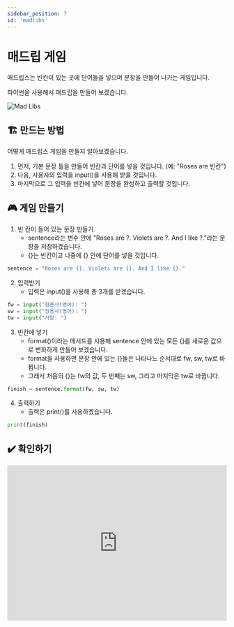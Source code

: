 ```yaml
---
sidebar_position: 7
id: 'madlibs'
---
```


# 매드립 게임

매드립스는 빈칸이 있는 곳에 단어들을 넣으며 문장을 만들어 나가는 게임입니다.

파이썬을 사용해서 매드립을 만들어 보겠습니다.

![Mad Libs](https://encrypted-tbn0.gstatic.com/images?q=tbn:ANd9GcRUnR3OVF_3m7noHBoE4X3o7t7id6ONlGD60g&usqp=CAU)

## 🏗️ 만드는 방법

어떻게 매드립스 게임을 만들지 알아보겠습니다.

1. 먼저, 기본 문장 틀을 만들어 빈칸과 단어를 넣을 것입니다. (예: "Roses are 빈칸")
2. 다음, 사용자의 입력을 input()을 사용해 받을 것입니다.
3. 마지막으로 그 입력을 빈칸에 넣어 문장을 완성하고 출력할 것입니다.

## 🎮 게임 만들기

1. 빈 칸이 들어 있는 문장 만들기
   - sentence라는 변수 안에 "Roses are ?. Violets are ?. And I like ?."라는 문장을 저장하겠습니다.
   - {}는 빈칸이고 나중에 {} 안에 단어를 넣을 것입니다.

```python
sentence = "Roses are {}. Violets are {}. And I like {}."
```

2. 입력받기
   - 입력은 input()을 사용해 총 3개를 받겠습니다.

```python
fw = input("형용사(영어): ")
sw = input("형용사(영어): ")
tw = input("사람: ")
```

3. 빈칸에 넣기
   - format()이라는 메서드를 사용해 sentence 안에 있는 모든 {}를 새로운 값으로 변화하게 만들어 보겠습니다.
   - format을 사용하면 문장 안에 있는 {}들은 나타나느 순서대로 fw, sw, tw로 바뀝니다.
   - 그래서 처음의 {}는 fw의 값, 두 번째는 sw, 그리고 마지막은 tw로 바뀝니다.

```python
finish = sentence.format(fw, sw, tw)
```

4. 출력하기
   - 출력은 print()를 사용하겠습니다.

```python
print(finish)
```

## ✔️ 확인하기

<iframe src="https://trinket.io/embed/python3/e1d336381d" width="100%" height="356" frameborder="0" marginwidth="0" marginheight="0" allowfullscreen></iframe>
